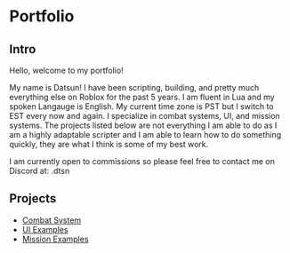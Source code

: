 # Portfolio

## Intro
Hello, welcome to my portfolio!

My name is Datsun! I have been scripting, building, and pretty much everything else on Roblox for the past 5 years. I am fluent in Lua and my spoken Langauge is English. My current time zone is PST but I switch to EST every now and again. I specialize in combat systems, UI, and mission systems. The projects listed below are not everything I am able to do as I am a highly adaptable scripter and I am able to learn how to do something quickly, they are what I think is some of my best work.

I am currently open to commissions so please feel free to contact me on Discord at: .dtsn

## Projects

- [Combat System](https://github.com/Datsun4885/Roblox-Combat-System/tree/main)
- [UI Examples](https://github.com/Datsun4885/UI-Examples/tree/main)
- [Mission Examples](https://github.com/Datsun4885/Mission-Examples/tree/main)
